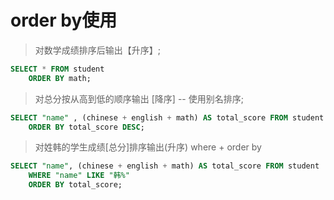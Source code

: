 # order by使用

> 对数学成绩排序后输出【升序】;
>
```sql
SELECT * FROM student 
	ORDER BY math;
```

> 对总分按从高到低的顺序输出 [降序] -- 使用别名排序;
>
```sql
SELECT "name" , (chinese + english + math) AS total_score FROM student 
	ORDER BY total_score DESC;
```    

> 对姓韩的学生成绩[总分]排序输出(升序) where + order by
>
```sql
SELECT "name", (chinese + english + math) AS total_score FROM student
	WHERE "name" LIKE "韩%"
	ORDER BY total_score;
```